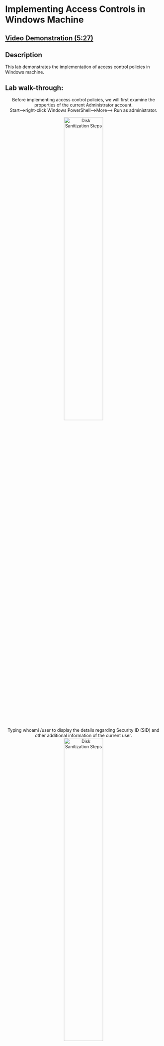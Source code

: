 <h1>Implementing Access Controls in Windows Machine </h1>

 ## [Video Demonstration (5:27)](https://drive.google.com/file/d/1_NYhGg34o7ZQ53rsRDEikki-nwYnda92/view?usp=sharing)

<h2>Description</h2>

This lab demonstrates the implementation of access control policies in Windows machine.<br />

<h2>Lab walk-through:</h2>

<p align="center">Before implementing access control policies, we will first examine the properties of the current Administrator account. <br/> Start-->right-click Windows PowerShell-->More--> Run as administrator.
<br/>
<p align="center"><img src="https://i.imgur.com/jHP3Z02.png" height="50%" width="50%" alt="Disk Sanitization Steps"/>
<br />
<p align="center">Typing whoami /user to display the details regarding Security ID (SID) and other additional information of the current user.
<br/>
<img src="https://i.imgur.com/YkgTU8p.png" height="50%" width="50%" alt="Disk Sanitization Steps"/>
<br />
<p align="center"> Displaying detailed user account information using: get-aduser -identity administrator -properties *
<br/>
<img src="https://i.imgur.com/afCAera.png" height="50%" width="50%" alt="Disk Sanitization Steps"/>
<br />
<br />
 <p align="center">Creating a New Organizational Unit inside Server Manager
  <br/> Start-->Server Manager  
<br/>
<img src="https://i.imgur.com/7tnHM8w.png" height="50%" width="50%" alt="Disk Sanitization Steps"/>
<br />
<br />
 <p align="center">Tools-->Active Directory Users and Computers
<br/>
<img src="https://i.imgur.com/XFQbd4H.png" height="50%" width="50%" alt="Disk Sanitization Steps"/>
<br />
<br />
 <p align="center">Creating a New Organizational Unit
<br/>
<img src="https://i.imgur.com/kmbUOzx.png" height="50%" width="50%" alt="Disk Sanitization Steps"/>
<br />
<br />
 <p align="center">Setting NetworkAdmin as a new organizational unit
<br/>
<img src="https://i.imgur.com/WUyVxmZ.png" height="50%" width="50%" alt="Disk Sanitization Steps"/>
<br />
<br />
 <p align="center">Creating a new user IT Head inside the new organizational unit NetworkAdmin
<br/>
<img src="https://i.imgur.com/fvtwwDN.png" height="50%" width="50%" alt="Disk Sanitization Steps"/>
<br />
<br />  
 <p align="center">Specifying the name IT Head and a password
<br/>
<img src="https://i.imgur.com/WHIfgmO.png" height="50%" width="50%" alt="Disk Sanitization Steps"/>
<img src="https://i.imgur.com/j8lnuAL.png" height="50%" width="50%" alt="Disk Sanitization Steps"/>
<br />
<br />
 <p align="center">Creating a new group TechSupport within the NetworkAdmin Organizational Unit.
  <br /> Right-click NetworkAdmin Organizational Unit-->New--> Group.
<br/>
<img src="https://i.imgur.com/w7K0IOm.png" height="50%" width="50%" alt="Disk Sanitization Steps"/>
<br />
<br /> 
 <p align="center">Naming TechSupport as the new group within the NetworkAdmin Organizational Unit.
<br/>
<img src="https://i.imgur.com/GkfKC27.png" height="50%" width="50%" alt="Disk Sanitization Steps"/>
<br /> 
<p align="center">Adding the User IT Head to the TechSupport group.
<br/>
<img src="https://i.imgur.com/whE7vAD.png" height="50%" width="50%" alt="Disk Sanitization Steps"/>
<img src="https://i.imgur.com/FFFyDzw.png" height="50%" width="50%" alt="Disk Sanitization Steps"/>
<img src="https://i.imgur.com/Njs6l5a.png" height="50%" width="50%" alt="Disk Sanitization Steps"/>
<br />
<br /> 
 <p align="center">Creating a new Computer01 inside the FinanceOU Organizational Unit.
  <br/> Right-click FinanceOU Organizational Unit-->New-->Computer
<br/>
<img src="https://i.imgur.com/iCjMLVb.png" height="50%" width="50%" alt="Disk Sanitization Steps"/>
<br />
<br /> 
 <p align="center">Creating a detailed report of all computer objects in the domain:<br/>
  get-adcomputer -filter * | out-file C:\useraccounts.txt 
<br/>
<img src="https://i.imgur.com/QELOpZW.png" height="50%" width="50%" alt="Disk Sanitization Steps"/>
<br />
<br /> 
 <p align="center">By opening useraccounts.txt We can view the newly created Computer01  
<br/>
<img src="https://i.imgur.com/TUbMWxW.png" height="50%" width="50%" alt="Disk Sanitization Steps"/>
<br />
<br />
 <p align="center">We will modify the existing GPO to set password requirements.
<br />Windows Administrative Tools-->Group Policy Management.
<br/>
<img src="https://i.imgur.com/nj72gQd.png" height="50%" width="50%" alt="Disk Sanitization Steps"/>
<br />
<br />
 <p align="center">Click to edit the Default Domain Policy
<br/>
<img src="https://i.imgur.com/5Yhu6li.png" height="50%" width="50%" alt="Disk Sanitization Steps"/>
<br />
<br />
<p align="center">Setting the Password Policy
<br/>
<img src="https://i.imgur.com/Blv572f.png" height="50%" width="50%" alt="Disk Sanitization Steps"/>
<br />
<br />
<p align="center">Generating a report of password policy settings:
 <br/>gpresult /H C:\passwords-policy-settings.html
<br/>
<img src="https://i.imgur.com/1SMZSdt.png" height="50%" width="50%" alt="Disk Sanitization Steps"/>
<br />
<br />
 <p align="center">Once we open the html file we can view the detailed report on the implemented account policies.
<br/>
<img src="https://i.imgur.com/UDUeNrD.png" height="50%" width="50%" alt="Disk Sanitization Steps"/>
<br />
<br />
